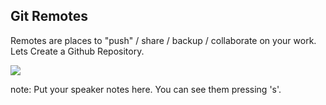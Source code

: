 ##  Git Remotes

Remotes are places to "push" / share / backup / collaborate on your work. Lets Create a Github Repository.

![](img/newrepo.png)

note:
    Put your speaker notes here.
    You can see them pressing 's'.
